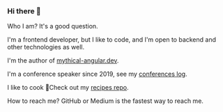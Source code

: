 ### Hi there 👋

Who I am?
It's a good question.

I'm a frontend developer, but I like to code, and I'm open to backend and other technologies as well.

I'm the author of [mythical-angular.dev](https://mythical-angular.dev/).

I'm a conference speaker since 2019, see my [conferences log](./CONFERENCES.md).

I like to cook 🍕Check out my [recipes repo](https://github.com/galczo5/recipes).

How to reach me? GitHub or Medium is the fastest way to reach me.
